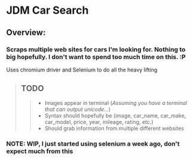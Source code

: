 # JDM Car Search

## **Overview:**
### Scraps multiple web sites for cars I'm looking for. Nothing to big hopefully. I don't want to spend too much time on this. :P

Uses chromium driver and Selenium to do all the heavy lifting


> ## TODO
>> - Images appear in terminal (*Assuming you have a terminal that can output unicode...*)
>> - Syntax should hopefully be (image, car_name, car_make, car_model, price, year, mileage, rating, etc.)
>> - Should grab information from multiple different websites

### **NOTE: WIP, I just started using selenium a week ago, don't expect much from this**